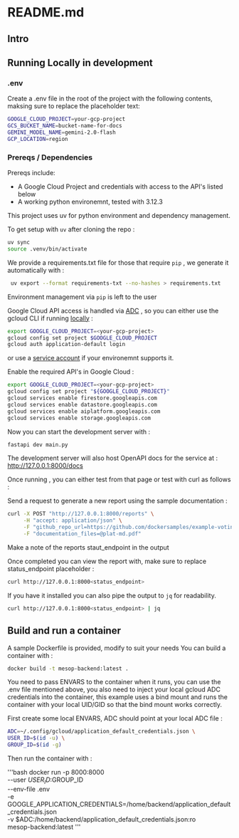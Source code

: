 # README.md

## Intro

## Running Locally in development

### .env

Create a .env file in the root of the project with the following contents, maksing sure to replace the placeholder text:

```bash
GOOGLE_CLOUD_PROJECT=your-gcp-project
GCS_BUCKET_NAME=bucket-name-for-docs
GEMINI_MODEL_NAME=gemini-2.0-flash
GCP_LOCATION=region
```

### Prereqs / Dependencies

Prereqs include:

- A Google Cloud Project and credentials with access to the API's listed below
- A working python environemnt, tested with 3.12.3

This project uses uv for python environment and dependency management.

To get setup with ```uv``` after cloning the repo :

```bash
uv sync
source .venv/bin/activate
```

 We provide a requirements.txt file for those that require ```pip``` , we generate it automatically with :

```bash
 uv export --format requirements-txt --no-hashes > requirements.txt
```

Environment management via ```pip``` is left to the user

Google Cloud API access is handled via [ADC](https://cloud.google.com/docs/authentication/provide-credentials-adc) , so you can either use the gcloud CLI if running [locally](https://cloud.google.com/docs/authentication/set-up-adc-local-dev-environment) :

```bash
export GOOGLE_CLOUD_PROJECT=<your-gcp-project>
gcloud config set project $GOOGLE_CLOUD_PROJECT
gcloud auth application-default login
```

or use a
[service account](https://cloud.google.com/docs/authentication/set-up-adc-attached-service-account)
if your environemnt supports it.

Enable the required API's in Google Cloud :

```bash
export GOOGLE_CLOUD_PROJECT=<your-gcp-project>
gcloud config set project "${GOOGLE_CLOUD_PROJECT}"
gcloud services enable firestore.googleapis.com
gcloud services enable datastore.googleapis.com
gcloud services enable aiplatform.googleapis.com
gcloud services enable storage.googleapis.com
```

Now you can start the development server with :

```bash
fastapi dev main.py
```

The development server will also host OpenAPI docs for the service at :
<http://127.0.0.1:8000/docs>

Once running , you can either test from that page or test with curl as follows :

Send a request to generate a new report using the sample documentation :

```bash
curl -X POST "http://127.0.0.1:8000/reports" \
     -H "accept: application/json" \
     -F "github_repo_url=https://github.com/dockersamples/example-voting-app/" \
     -F "documentation_files=@plat-md.pdf"
```

Make a note of the reports staut_endpoint in the output

Once completed you can view the report with, make sure to replace status_endpoint placeholder :

```bash
curl http://127.0.0.1:8000<status_endpoint>
```

If you have it installed you can also pipe the output to ```jq``` for readability.

```bash
curl http://127.0.0.1:8000<status_endpoint> | jq
```

## Build and run a container

A sample Dockerfile is provided, modify to suit your needs
You can build a container with :

```bash
docker build -t mesop-backend:latest .
```

You need to pass ENVARS to the container when it runs, you can use the .env file mentioned above,
you also need to inject your local gcloud ADC credentials into the container, this example uses a bind mount
and runs the container with your local UID/GID so that the bind mount works correctly.

First create some local ENVARS, ADC should point at your local ADC file :

```bash
ADC=~/.config/gcloud/application_default_credentials.json \
USER_ID=$(id -u) \
GROUP_ID=$(id -g) 
```

Then run the container with :

'''bash
docker run -p 8000:8000 \
--user $USER_ID:$GROUP_ID \
--env-file .env \
-e GOOGLE_APPLICATION_CREDENTIALS=/home/backend/application_default_credentials.json \
-v $ADC:/home/backend/application_default_credentials.json:ro \
mesop-backend:latest
'''
